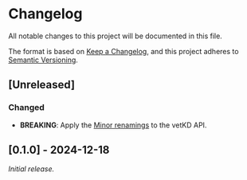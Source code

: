 # Changelog

All notable changes to this project will be documented in this file.

The format is based on [Keep a Changelog](https://keepachangelog.com/en/1.0.0/),
and this project adheres to [Semantic Versioning](https://semver.org/spec/v2.0.0.html).

## [Unreleased]

### Changed

- **BREAKING**: Apply the [Minor renamings](https://github.com/dfinity/portal/pull/3763/commits/dff6e57af420780f09ef19bb3e0e2078347426d9) to the vetKD API.

## [0.1.0] - 2024-12-18

_Initial release._